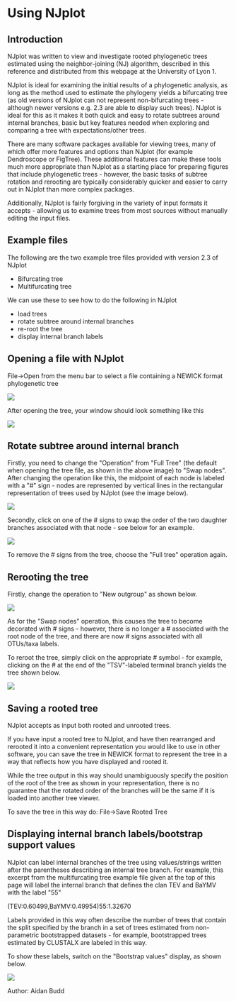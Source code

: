 # Using NJplot

## Introduction
NJplot was written to view and investigate rooted phylogenetic trees estimated using the neighbor-joining (NJ) algorithm, described in this reference and distributed from this webpage at the University of Lyon 1.

NJplot is ideal for examining the initial results of a phylogenetic analysis, as long as the method used to estimate the phylogeny yields a bifurcating tree (as old versions of NJplot can not represent non-bifurcating trees - although newer versions e.g. 2.3 are able to display such trees). NJplot is ideal for this as it makes it both quick and easy to rotate subtrees around internal branches, basic but key features needed when exploring and comparing a tree with expectations/other trees.

There are many software packages available for viewing trees, many of which offer more features and options than NJplot (for example Dendroscope or FigTree). These additional features can make these tools much more appropriate than NJplot as a starting place for preparing figures that include phylogenetic trees - however, the basic tasks of subtree rotation and rerooting are typically considerably quicker and easier to carry out in NJplot than more complex packages.

Additionally, NJplot is fairly forgiving in the variety of input formats it accepts - allowing us to examine trees from most sources without manually editing the input files.

## Example files

The following are the two example tree files provided with version 2.3 of NJplot

- Bifurcating tree
- Multifurcating tree

We can use these to see how to do the following in NJplot

- load trees
- rotate subtree around internal branches
- re-root the tree
- display internal branch labels

## Opening a file with NJplot

File->Open from the menu bar to select a file containing a NEWICK format phylogenetic tree

![](./images/njplotOpenFileCropped.jpg)

After opening the tree, your window should look something like this

![](./images/njplotFullTreeMultiTree.jpg)

## Rotate subtree around internal branch
Firstly, you need to change the "Operation" from "Full Tree" (the default when opening the tree file, as shown in the above image) to "Swap nodes". After changing the operation like this, the midpoint of each node is labeled with a "#" sign - nodes are represented by vertical lines in the rectangular representation of trees used by NJplot (see the image below).

![](./images/njplotSwapNodesMultiTree.png)

Secondly, click on one of the # signs to swap the order of the two daughter branches associated with that node - see below for an example.

![](./images/njplotSwapNodes.png)

To remove the # signs from the tree, choose the "Full tree" operation again.

## Rerooting the tree
Firstly, change the operation to "New outgroup" as shown below.

![](./images/njplotNewOutgroup.png)

As for the "Swap nodes" operation, this causes the tree to become decorated with # signs - however, there is no longer a # associated with the root node of the tree, and there are now # signs associated with all OTUs/taxa labels.

To reroot the tree, simply click on the appropriate # symbol - for example, clicking on the # at the end of the "TSV"-labeled terminal branch yields the tree shown below.

![](./images/njplotNewOutgroupRerootedTsv.png)

## Saving a rooted tree
NJplot accepts as input both rooted and unrooted trees.

If you have input a rooted tree to NJplot, and have then rearranged and rerooted it into a convenient representation you would like to use in other software, you can save the tree in NEWICK format to represent the tree in a way that reflects how you have displayed and rooted it.

While the tree output in this way should unambiguously specify the position of the root of the tree as shown in your representation, there is no guarantee that the rotated order of the branches will be the same if it is loaded into another tree viewer.

To save the tree in this way do:
File->Save Rooted Tree

## Displaying internal branch labels/bootstrap support values
NJplot can label internal branches of the tree using values/strings written after the parentheses describing an internal tree branch. For example, this excerpt from the multifurcating tree example file given at the top of this page will label the internal branch that defines the clan TEV and BaYMV with the label "55"

(TEV:0.60499,BaYMV:0.49954)55:1.32670

Labels provided in this way often describe the number of trees that contain the split specified by the branch in a set of trees estimated from non-parametric bootstrapped datasets - for example, bootstrapped trees estimated by CLUSTALX are labeled in this way.

To show these labels, switch on the "Bootstrap values" display, as shown below.

![](./images/njplotBootstrapValues.png)

Author: Aidan Budd